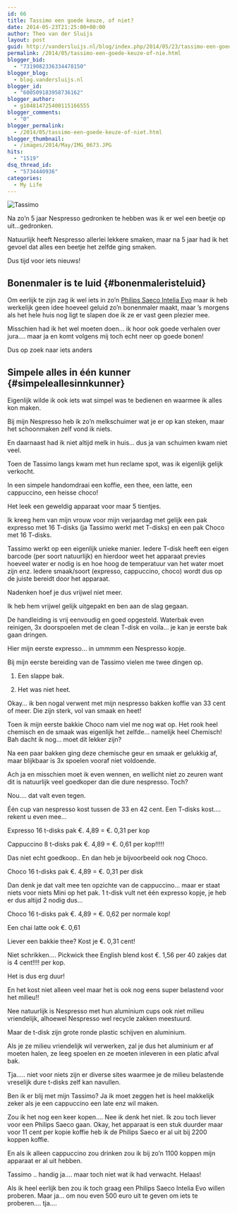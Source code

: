 ```yaml
---
id: 66
title: Tassimo een goede keuze, of niet?
date: 2014-05-23T21:25:00+00:00
author: Theo van der Sluijs
layout: post
guid: http://vandersluijs.nl/blog/index.php/2014/05/23/tassimo-een-goede-keuze-of-nie/
permalink: /2014/05/tassimo-een-goede-keuze-of-nie.html
blogger_bid:
  - "7319082336334478150"
blogger_blog:
  - blog.vandersluijs.nl
blogger_id:
  - "600509183958736162"
blogger_author:
  - g104814725400115166555
blogger_comments:
  - "0"
blogger_permalink:
  - /2014/05/tassimo-een-goede-keuze-of-niet.html
blogger_thumbnail:
  - /images/2014/May/IMG_0673.JPG
hits:
  - "1519"
dsq_thread_id:
  - "5734440936"
categories:
  - My Life
---
```

![Tassimo](/images/2014/May/IMG_0673.JPG)

Na zo&#8217;n 5 jaar Nespresso gedronken te hebben was ik er wel een beetje op uit&#8230;gedronken.

Natuurlijk heeft Nespresso allerlei lekkere smaken, maar na 5 jaar had ik het gevoel dat alles een beetje het zelfde ging smaken.

Dus tijd voor iets nieuws! 

## Bonenmaler is te luid {#bonenmaleristeluid}

Om eerlijk te zijn zag ik wel iets in zo&#8217;n [Philips Saeco Intelia Evo](http://www.philips.nl/c-m-ho/saeco-espresso/) maar ik heb werkelijk geen idee hoeveel geluid zo&#8217;n bonenmaler maakt, maar &#8217;s morgens als het hele huis nog ligt te slapen doe ik ze er vast geen plezier mee.

Misschien had ik het wel moeten doen&#8230; ik hoor ook goede verhalen over jura&#8230;. maar ja en komt volgens mij toch echt neer op goede bonen!

Dus op zoek naar iets anders

## Simpele alles in één kunner {#simpeleallesinnkunner}

Eigenlijk wilde ik ook iets wat simpel was te bedienen en waarmee ik alles kon maken.

Bij mijn Nespresso heb ik zo&#8217;n melkschuimer wat je er op kan steken, maar het schoonmaken zelf vond ik niets.

En daarnaast had ik niet altijd melk in huis&#8230; dus ja van schuimen kwam niet veel.

Toen de Tassimo langs kwam met hun reclame spot, was ik eigenlijk gelijk verkocht. 



In een simpele handomdraai een koffie, een thee, een latte, een cappuccino, een heisse choco!

Het leek een geweldig apparaat voor maar 5 tientjes.

Ik kreeg hem van mijn vrouw voor mijn verjaardag met gelijk een pak expresso met 16 T-disks (ja Tassimo werkt met T-disks) en een pak Choco met 16 T-disks.

Tassimo werkt op een eigenlijk unieke manier. Iedere T-disk heeft een eigen barcode (per soort natuurlijk) en hierdoor weet het apparaat previes hoeveel water er nodig is en hoe hoog de temperatuur van het water moet zijn enz. Iedere smaak/soort (expresso, cappuccino, choco) wordt dus op de juiste bereidt door het apparaat.

Nadenken hoef je dus vrijwel niet meer.

Ik heb hem vrijwel gelijk uitgepakt en ben aan de slag gegaan.

De handleiding is vrij eenvoudig en goed opgesteld. Waterbak even reinigen, 3x doorspoelen met de clean T-disk en voila&#8230; je kan je eerste bak gaan dringen.

Hier mijn eerste expresso&#8230; in ummmm een Nespresso kopje. 



Bij mijn eerste bereiding van de Tassimo vielen me twee dingen op.

</p> 

  1. Een slappe bak. 


  2. Het was niet heet.
</ol> 

Okay&#8230; ik ben nogal verwent met mijn nespresso bakken koffie van 33 cent of meer. Die zijn sterk, vol van smaak en heet!

Toen ik mijn eerste bakkie Choco nam viel me nog wat op. Het rook heel chemisch en de smaak was eigenlijk het zelfde&#8230; namelijk heel Chemisch! Bah dacht ik nog&#8230; moet dit lekker zijn?

Na een paar bakken ging deze chemische geur en smaak er gelukkig af, maar blijkbaar is 3x spoelen vooraf niet voldoende.

Ach ja en misschien moet ik even wennen, en wellicht niet zo zeuren want dit is natuurlijk veel goedkoper dan die dure nespresso. Toch?

Nou&#8230;. dat valt even tegen.

Één cup van nespresso kost tussen de 33 en 42 cent. Een T-disks kost&#8230;. rekent u even mee&#8230; 

Expresso 16 t-disks pak €. 4,89 = €. 0,31 per kop 

Cappuccino 8 t-disks pak €. 4,89 = €. 0,61 per kop!!!!!

Das niet echt goedkoop.. En dan heb je bijvoorbeeld ook nog Choco.

Choco 16 t-disks pak €. 4,89 = €. 0,31 per disk

Dan denk je dat valt mee ten opzichte van de cappuccino&#8230; maar er staat niets voor niets Mini op het pak. 1 t-disk vult net één expresso kopje, je heb er dus altijd 2 nodig dus&#8230;

Choco 16 t-disks pak €. 4,89 = €. 0,62 per normale kop!

Een chai latte ook €. 0,61 

Liever een bakkie thee? Kost je €. 0,31 cent!

Niet schrikken&#8230;. Pickwick thee English blend kost €. 1,56 per 40 zakjes dat is 4 cent!!!! per kop.

Het is dus erg duur!

En het kost niet alleen veel maar het is ook nog eens super belastend voor het milieu!!

Nee natuurlijk is Nespresso met hun aluminium cups ook niet milieu vriendelijk, alhoewel Nespresso wel recycle zakken meestuurd.

Maar de t-disk zijn grote ronde plastic schijven en aluminium.

Als je ze milieu vriendelijk wil verwerken, zal je dus het aluminium er af moeten halen, ze leeg spoelen en ze moeten inleveren in een platic afval bak.

Tja&#8230;.. niet voor niets zijn er diverse sites waarmee je de milieu belastende vreselijk dure t-disks zelf kan navullen.



Ben ik er blij met mijn Tassimo? Ja ik moet zeggen het is heel makkelijk zeker als je een cappuccino een late enz wil maken.

Zou ik het nog een keer kopen&#8230;. Nee ik denk het niet. Ik zou toch liever voor een Philips Saeco gaan. Okay, het apparaat is een stuk duurder maar voor 11 cent per kopie koffie heb ik de Philips Saeco er al uit bij 2200 koppen koffie.

En als ik alleen cappuccino zou drinken zou ik bij zo&#8217;n 1100 koppen mijn apparaat er al uit hebben.

Tassimo .. handig ja&#8230;. maar toch niet wat ik had verwacht. Helaas!

Als ik heel eerlijk ben zou ik toch graag een Philips Saeco Intelia Evo willen proberen. Maar ja&#8230; om nou even 500 euro uit te geven om iets te proberen&#8230;. tja&#8230;.